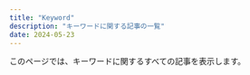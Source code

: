 ```yaml
---
title: "Keyword"
description: "キーワードに関する記事の一覧"
date: 2024-05-23
---
```


このページでは、キーワードに関するすべての記事を表示します。
